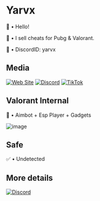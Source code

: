 # Yarvx

🎁 • Hello! 

🎁 • I sell cheats for Pubg & Valorant.

🎁 • DiscordID: yarvx


## Media
[![Web Site](https://img.shields.io/badge/website-000000?style=for-the-badge&logo=About.me&logoColor=white)](https://ycheats-inicio.glitch.me/)
[![Discord](https://img.shields.io/badge/Discord-7289DA?style=for-the-badge&logo=discord&logoColor=white)](https://discord.gg/s2b4rKayca)
[![TikTok](https://img.shields.io/badge/TikTok-000000?style=for-the-badge&logo=tiktok&logoColor=white)](https://www.tiktok.com/@yarvx7) 
<!-- [![Instagram](https://img.shields.io/badge/Instagram-E4405F?style=for-the-badge&logo=instagram&logoColor=white)](LINK_AQUI) -->
<!-- [![Twitch](https://img.shields.io/badge/Twitch-9146FF?style=for-the-badge&logo=twitch&logoColor=white)](LINK_AQUI) -->

<!-- ![Fraga GitHub stats](https://github-readme-stats.vercel.app/api?username=devfraga&show_icons=true&theme=dracula&count_private=true) -->


<!-- ## Technologies I use in my day

<div style="display: inline_block">
  <img align="center" alt="html5" src="https://img.shields.io/badge/HTML5-E34F26?style=for-the-badge&logo=html5&logoColor=white" />
  <img align="center" alt="css" src="https://img.shields.io/badge/CSS3-1572B6?style=for-the-badge&logo=css3&logoColor=white" />
  <img align="center" alt="js" src="https://img.shields.io/badge/JavaScript-F7DF1E?style=for-the-badge&logo=javascript&logoColor=black" />
  <!-- <img align="center" alt="ts" src="https://img.shields.io/badge/TypeScript-007ACC?style=for-the-badge&logo=typescript&logoColor=white" /> -->
  <!-- <img align="center" alt="react" src="https://img.shields.io/badge/React-20232A?style=for-the-badge&logo=react&logoColor=61DAFB" /> -->
 <!-- 
 <img align="center" alt="nodejs" src="https://img.shields.io/badge/Node.js-43853D?style=for-the-badge&logo=node.js&logoColor=white" />
 </div><br/> -->

<!-- Apaixonado por tecnologia, educação e por mudar a vida das pessoas através da programação. -->


<!-- ### (TikTok):
Just a tiktok demo video we have. 
Join tiktok and see more.<br>
> [APEX LEGENDS | AIM + ESP](https://www.tiktok.com/@ycheats/video/7195393395429248262)<br/>

Just a tiktok demo video we have. 
Join tiktok and see more.<br>
> [VALORANT | AIM + ESP + STREAM PROOF](https://www.tiktok.com/@ycheats/video/7192302972620295429)<br/>

Just a tiktok demo video we have. 
Join tiktok and see more.<br>
> [WZ-MW 2 | AIM + ESP + ESP ITEMS & MORE](https://www.tiktok.com/@ycheats/video/7190598247734463750)<br/>
<br>
<br>

### (Shorts):
Just a short demo video we have. 
Join Shorts and see more.<br>
> [APEX LEGENDS | AIM + ESP](https://www.youtube.com/shorts/UeFG_C0yTE0)<br/>

Just a short demo video we have. 
Join Shorts and see more.<br>
> [VALORANT | AIM + ESP](https://www.youtube.com/shorts/s-ZJIBs2CdM)<br/>

Just a short demo video we have. 
Join Shorts and see more.<br>
> [WZ-MW 2 | AIM + ESP + ESP ITEMS & MORE](https://www.youtube.com/shorts/cVbRCMWX3as)<br/> -->



<!--
**YCheats/YCheats** is a ✨ _special_ ✨ repository because its `README.md` (this file) appears on your GitHub profile.

Here are some ideas to get you started:

- 🔭 I’m currently working on ...
- 🌱 I’m currently learning ...
- 👯 I’m looking to collaborate on ...
- 🤔 I’m looking for help with ...
- 💬 Ask me about ...
- 📫 How to reach me: ...
- 😄 Pronouns: ...
- ⚡ Fun fact: ...
-->

<!-- Valorant Internal

| ![image](https://github.com/Vendicated/Vencord/assets/45497981/706722b1-32de-4d99-bee9-93993b504334) |
|:--:| 

</details> -->



## Valorant Internal

🎁 • Aimbot + Esp Player + Gadgets

![image](https://raw.githubusercontent.com/YCheats/Valorant-Cheat/main/500x250%20(Jett).gif) 


## Safe
✅ • Undetected

## More details
[![Discord](https://img.shields.io/badge/Discord-7289DA?style=for-the-badge&logo=discord&logoColor=white)](https://discord.gg/s2b4rKayca)
